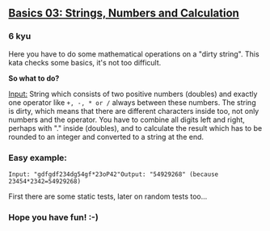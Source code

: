 <h2><a href=https://www.codewars.com/kata/56b5dc75d362eac53d000bc8/train/javascript target="_blank">Basics 03: Strings, Numbers and Calculation</a></h2><h3>6 kyu</h3><p>Here you have to do some mathematical operations on a "dirty string". This kata checks some basics, it's not too difficult.</p><p><strong>So what to do?</strong></p><p><u>Input:</u> String which consists of two positive numbers (doubles) and exactly one operator like <code>+, -, * or /</code> always between these numbers. The string is dirty, which means that there are different characters inside too, not only numbers and the operator. You have to combine all digits left and right, perhaps with "." inside (doubles), and to calculate the result which has to be rounded to an integer and converted to a string at the end.</p><h3 id="easy-example">Easy example:</h3><pre><code>Input: "gdfgdf234dg54gf*23oP42"Output: "54929268" (because 23454*2342=54929268)</code></pre><p>First there are some static tests, later on random tests too...</p><h3 id="hope-you-have-fun--">Hope you have fun! :-)</h3>